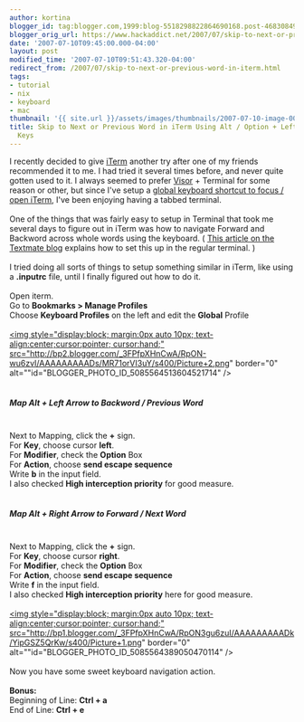 ```yaml
---
author: kortina
blogger_id: tag:blogger.com,1999:blog-5518298822864690168.post-4683084925530178244
blogger_orig_url: https://www.hackaddict.net/2007/07/skip-to-next-or-previous-word-in-iterm.html
date: '2007-07-10T09:45:00.000-04:00'
layout: post
modified_time: '2007-07-10T09:51:43.320-04:00'
redirect_from: /2007/07/skip-to-next-or-previous-word-in-iterm.html
tags:
- tutorial
- nix
- keyboard
- mac
thumbnail: '{{ site.url }}/assets/images/thumbnails/2007-07-10-image-0000.png'
title: Skip to Next or Previous Word in iTerm Using Alt / Option + Left or Right Arrow
  Keys
---
```


I recently decided to give <a href="http://iterm.sourceforge.net/" title="iTerm">iTerm</a> another try after one of my friends recommended it to me.  I had tried it several times before, and never quite gotten used to it.  I always seemed to prefer <a href="http://docs.blacktree.com/visor/visor?DokuWiki=77deb4ed41f242810e2c1a43e3f4c6f7" title="visor:visor [docs]">Visor</a> + Terminal for some reason or other, but since I've setup a <a href="http://hackaddict.blogspot.com/2007/07/setup-global-keyboard-shortcuts-to-open.html" title="hackaddict.net: Setup Global Keyboard Shortcuts to Open Any App with Quicksilver">global keyboard shortcut to focus / open iTerm</a>, I've been enjoying having a tabbed terminal.<br /><br />One of the things that was fairly easy to setup in Terminal that took me several days to figure out in iTerm was how to navigate Forward and Backword across whole words using the keyboard.  ( <a href="http://macromates.com/blog/2006/word-movement-in-terminal/" title="TextMate Blog &raquo; Word Movement in Terminal">This article on the Textmate blog</a> explains how to set this up in the regular terminal. )<br /><br />I tried doing all sorts of things to setup something similar in iTerm, like using a <b>.inputrc</b> file, until I finally figured out how to do it.<br /><br />Open iterm.<br />Go to <b>Bookmarks > Manage Profiles</b><br />Choose <b>Keyboard Profiles</b> on the left and edit the <b>Global</b> Profile<br /><br /><a onblur="try {parent.deselectBloggerImageGracefully();} catch(e) {}" href="http://bp2.blogger.com/_3FPfpXHnCwA/RpON-wu6zvI/AAAAAAAAADs/MR71orVI3uY/s1600-h/Picture+2.png"><img style="display:block; margin:0px auto 10px; text-align:center;cursor:pointer; cursor:hand;" src="http://bp2.blogger.com/_3FPfpXHnCwA/RpON-wu6zvI/AAAAAAAAADs/MR71orVI3uY/s400/Picture+2.png" border="0" alt=""id="BLOGGER_PHOTO_ID_5085564513604521714" /></a><br /><br /><h5>Map Alt + Left Arrow to Backword / Previous Word</h5><br />Next to Mapping, click the <b>+</b> sign.<br />For <b>Key</b>, choose cursor <b>left</b>.<br />For <b>Modifier</b>, check the <b>Option</b> Box<br />For <b>Action</b>, choose <b>send escape sequence</b><br />Write <b>b</b> in the input field.<br />I also checked <b>High interception priority</b> for good measure.<br /><br /><h5>Map Alt + Right Arrow to Forward / Next Word</h5><br />Next to Mapping, click the <b>+</b> sign.<br />For <b>Key</b>, choose cursor <b>right</b>.<br />For <b>Modifier</b>, check the <b>Option</b> Box<br />For <b>Action</b>, choose <b>send escape sequence</b><br />Write <b>f</b> in the input field.<br />I also checked <b>High interception priority</b> here for good measure.<br /><br /><a onblur="try {parent.deselectBloggerImageGracefully();} catch(e) {}" href="http://bp1.blogger.com/_3FPfpXHnCwA/RpON3gu6zuI/AAAAAAAAADk/YipGSZ5QrKw/s1600-h/Picture+1.png"><img style="display:block; margin:0px auto 10px; text-align:center;cursor:pointer; cursor:hand;" src="http://bp1.blogger.com/_3FPfpXHnCwA/RpON3gu6zuI/AAAAAAAAADk/YipGSZ5QrKw/s400/Picture+1.png" border="0" alt=""id="BLOGGER_PHOTO_ID_5085564389050470114" /></a><br /><br />Now you have some sweet keyboard navigation action.<br /><br /><b>Bonus:</b><br />Beginning of Line: <b>Ctrl + a</b><br />End of Line: <b>Ctrl + e</b>